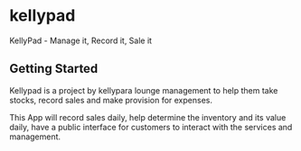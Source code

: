 # kellypad

KellyPad - Manage it, Record it, Sale it

## Getting Started
Kellypad is a project by kellypara lounge management to help them take stocks, record sales and make provision for expenses.

This App will record sales daily, help determine the inventory and its value daily, have a public interface for customers to interact with the services and management.
